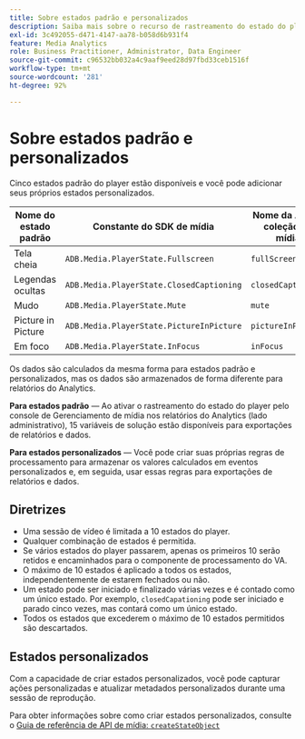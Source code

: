 ```yaml
---
title: Sobre estados padrão e personalizados
description: Saiba mais sobre o recurso de rastreamento do estado do player, incluindo requisitos e diretrizes para implementar e relatar estados padrão e personalizados do player.
exl-id: 3c492055-d471-4147-aa78-b058d6b931f4
feature: Media Analytics
role: Business Practitioner, Administrator, Data Engineer
source-git-commit: c96532bb032a4c9aaf9eed28d97fbd33ceb1516f
workflow-type: tm+mt
source-wordcount: '281'
ht-degree: 92%

---
```


# Sobre estados padrão e personalizados

Cinco estados padrão do player estão disponíveis e você pode adicionar seus próprios estados personalizados.

| Nome do estado padrão | Constante do SDK de mídia | Nome da API da coleção de mídia |
|-----------------------|------------------------------------------|-----------------------------|
| Tela cheia | `ADB.Media.PlayerState.Fullscreen` | `fullScreen` |
| Legendas ocultas | `ADB.Media.PlayerState.ClosedCaptioning` | `closedCaptioning` |
| Mudo | `ADB.Media.PlayerState.Mute` | `mute` |
| Picture in Picture | `ADB.Media.PlayerState.PictureInPicture` | `pictureInPicture` |
| Em foco | `ADB.Media.PlayerState.InFocus` | `inFocus` |

Os dados são calculados da mesma forma para estados padrão e personalizados, mas os dados são armazenados de forma diferente para relatórios do Analytics.

**Para estados padrão** — Ao ativar o rastreamento do estado do player pelo console de Gerenciamento de mídia nos relatórios do Analytics (lado administrativo), 15 variáveis de solução estão disponíveis para exportações de relatórios e dados.

**Para estados personalizados** — Você pode criar suas próprias regras de processamento para armazenar os valores calculados em eventos personalizados e, em seguida, usar essas regras para exportações de relatórios e dados.

## Diretrizes

* Uma sessão de vídeo é limitada a 10 estados do player.
* Qualquer combinação de estados é permitida.
* Se vários estados do player passarem, apenas os primeiros 10 serão retidos e encaminhados para o componente de processamento do VA.
* O máximo de 10 estados é aplicado a todos os estados, independentemente de estarem fechados ou não.
* Um estado pode ser iniciado e finalizado várias vezes e é contado como um único estado. Por exemplo, `closedCapationing` pode ser iniciado e parado cinco vezes, mas contará como um único estado.
* Todos os estados que excederem o máximo de 10 estados permitidos são descartados.

## Estados personalizados

Com a capacidade de criar estados personalizados, você pode capturar ações personalizadas e atualizar metadados personalizados durante uma sessão de reprodução.

Para obter informações sobre como criar estados personalizados, consulte o [Guia de referência de API de mídia: `createStateObject`](https://aep-sdks.gitbook.io/docs/using-mobile-extensions/adobe-media-analytics/media-api-reference#createstateobject)

